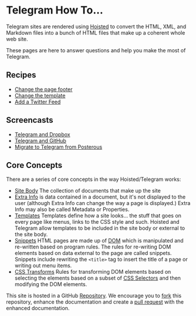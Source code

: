 # Telegram How To...

Telegram sites are rendered using [Hoisted](http://hoisted.org) to convert
the HTML, XML, and Markdown files into a bunch of HTML files
that make up a coherent whole web site.

These pages are here to answer questions and help you make the most of Telegram.

## Recipes

* [Change the page footer](/recipes/change_footer)
* [Change the template](/recipes/change_template)
* [Add a Twitter Feed](/recipese/add_twitter_feed)


## Screencasts

* [Telegram and Dropbox](/intro_db)
* [Telegram and GitHub](/intro_gh)
* [Migrate to Telegram from Posterous](/migrate_posterous)


## Core Concepts

There are a series of core concepts in the way Hoisted/Telegram works:

* [Site Body](/site_body) The collection of documents that make up the site
* [Extra Info](/extra_info) is data contained in a document, but it's not
  displayed to the user (although Extra Info can change the way a page
  is displayed.)  Extra Info may also be called Metadata or Properties.
* [Templates](/templates) Templates define how a site looks… the stuff that goes
  on every page like menus, links to the CSS style and such.  Hoisted and
  Telegram allow templates to be included in the site body or external to
  the site body.
* [Snippets](/snippets) HTML pages are made up of [DOM](http://en.wikipedia.org/wiki/Document_Object_Model)
  which is manipulated and re-written based on program rules.  The rules for re-writing DOM elements
  based on data external to the page are called snippets.  Snippets include rewriting the `<title>` 
  tag to insert the title of a page or writing out menu items.
* [CSS Transforms](/transforms) Rules for transforming DOM elements based on selecting the elements
  based on a subset of [CSS Selectors](http://www.w3.org/TR/CSS2/selector.html) and then
  modifying the DOM elements.
  
This site is hosted in a GitHub [Repository](https://github.com/telegr-am/howto).  We
encourage you to [fork](https://help.github.com/articles/fork-a-repo) this repository,
enhance the documentation and create a [pull request](https://help.github.com/articles/using-pull-requests/)
with the enhanced documentation.


